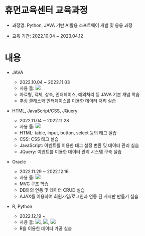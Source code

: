 # 휴먼교육센터 교육과정
- 과정명: Python, JAVA 기반 AI활용 소프트웨어 개발 및 응용 과정

- 교육 기간: 2022.10.04 ~ 2023.04.12


# 내용
- JAVA
    - 2022.10.04 ~ 2022.11.03
    - 사용 툴: <img src="https://img.shields.io/badge/Eclipse-2C2255?style=flat-badge&logo=Eclipse&logoColor=white">
    - 자료형, 객체, 상속, 인터페이스, 예외처리 등 JAVA 기본 개념 학습
    - 추상 클래스와 인터페이스를 이용한 데이터 처리 실습

- HTML, JavaScript/CSS, JQuery
    - 2022.11.04 ~ 2022.11.28
    - 사용 툴: <img src="https://img.shields.io/badge/VisualStudio-5C2D91?style=flat-badge&logo=VisualStudio&logoColor=white">
    - HTML: table, input, button, select 등의 태그 실습
    - CSS: CSS 태그 실습
    - JavaScript: 이벤트를 이용한 태그 설정 변환 및 데이터 관리 실습
    - JQuery: 이벤트를 이용한 데이터 관리 시스템 구축 실습

- Oracle
    - 2022.11.29 ~ 2022.12.16
    - 사용 툴: <img src="https://img.shields.io/badge/Oracle-F80000?style=flat-badge&logo=oracle&logoColor=white">
    - MVC 구조 학습
    - DB와의 연동 및 데이터 CRUD 실습
    - AJAX를 이용하여 회원가입/로그인과 연동 된 게시판 만들기 실습

- R, Python
    - 2022.12.19 ~
    - 사용 툴: <img src="https://img.shields.io/badge/R-276DC3?style=flat-badge&logo=R&logoColor=white">, <img src="https://img.shields.io/badge/Python-3776AB?style=flat-badge&logo=Python&logoColor=white">, <img src="https://img.shields.io/badge/Github-181717?style=flat-badge&logo=Github&logoColor=white">
    - R을 이용한 데이터 가공 실습
